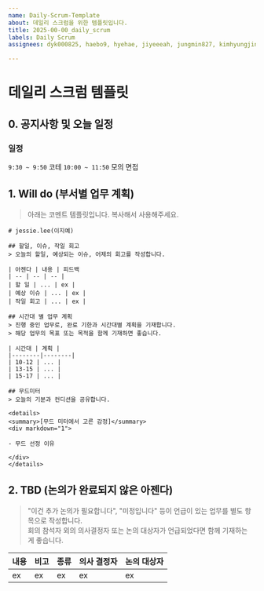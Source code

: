 ```yaml
---
name: Daily-Scrum-Template
about: 데일리 스크럼을 위한 템플릿입니다.
title: 2025-00-00_daily_scrum
labels: Daily Scrum
assignees: dyk000825, haebo9, hyehae, jiyeeeah, jungmin827, kimhyungjin1125, sophiness

---
```


# 데일리 스크럼 템플릿
## 0. 공지사항 및 오늘 일정

### 일정
`9:30 ~ 9:50` 코테
`10:00 ~ 11:50` 모의 면접

## 1. Will do (부서별 업무 계획)

> 아래는 코멘트 템플릿입니다.
> 복사해서 사용해주세요.

```
# jessie.lee(이지예)

## 할일, 이슈, 작일 회고
> 오늘의 할일, 예상되는 이슈, 어제의 회고를 작성합니다.

| 아젠다 | 내용 | 피드백
| -- | -- | -- |
| 할 일 | ... | ex |  
| 예상 이슈 | ... | ex |
| 작일 회고 | ... | ex |  

## 시간대 별 업무 계획
> 진행 중인 업무로, 완료 기한과 시간대별 계획을 기재합니다.  
> 해당 업무의 목표 또는 목적을 함께 기재하면 좋습니다.

| 시간대 | 계획 |
|--------|--------|
| 10-12 | ... |
| 13-15 | ... |
| 15-17 | ... |

## 무드미터
> 오늘의 기분과 컨디션을 공유합니다.

<details>
<summary>[무드 미터에서 고른 감정]</summary>
<div markdown="1">

- 무드 선정 이유

</div>
</details>

```

## 2. TBD (논의가 완료되지 않은 아젠다)
> "이건 추가 논의가 필요합니다", "미정입니다" 등이 언급이 있는 업무를 별도 항목으로 작성합니다.  
> 회의 참석자 외의 의사결정자 또는 논의 대상자가 언급되었다면 함께 기재하는 게 좋습니다.

| 내용 | 비고 | 종류 | 의사 결정자 | 논의 대상자 |
|------|------|------|------------|------------|
| ex | ex | ex | ex | ex |
